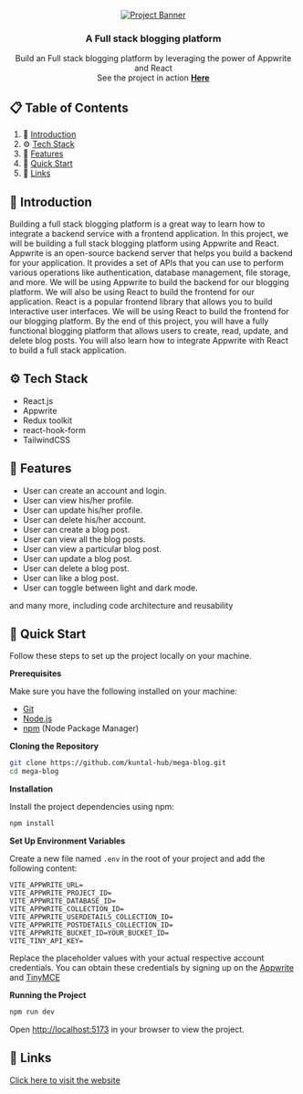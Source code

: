 <div align="center">
  <br />
    <a href="#" >
      <img src="https://portfolio-v2-sigma-eight-85.vercel.app/Screenshot%20(106)-min.png" alt="Project Banner">
    </a>
  <br />

  <h3 align="center">A Full stack blogging platform</h3>

   <div align="center">
    Build an Full stack blogging platform by leveraging the power of Appwrite and React <br>
    See the project in action <a href="https://mega-blog-coral.vercel.app/" target="_blank"><b>Here</b></a>
    </div>
</div>

## 📋 <a name="table">Table of Contents</a>

1. 🤖 [Introduction](#introduction)
2. ⚙️ [Tech Stack](#tech-stack)
3. 🔋 [Features](#features)
4. 🤸 [Quick Start](#quick-start)
5. 🔗 [Links](#links)

## <a name="introduction">🤖 Introduction</a>

Building a full stack blogging platform is a great way to learn how to integrate a backend service with a frontend application. In this project, we will be building a full stack blogging platform using Appwrite and React. Appwrite is an open-source backend server that helps you build a backend for your application. It provides a set of APIs that you can use to perform various operations like authentication, database management, file storage, and more. We will be using Appwrite to build the backend for our blogging platform. We will also be using React to build the frontend for our application. React is a popular frontend library that allows you to build interactive user interfaces. We will be using React to build the frontend for our blogging platform. By the end of this project, you will have a fully functional blogging platform that allows users to create, read, update, and delete blog posts. You will also learn how to integrate Appwrite with React to build a full stack application.

## <a name="tech-stack">⚙️ Tech Stack</a>

- React.js
- Appwrite
- Redux toolkit
- react-hook-form
- TailwindCSS

## <a name="features">🔋 Features</a>

- User can create an account and login.
- User can view his/her profile.
- User can update his/her profile.
- User can delete his/her account.
- User can create a blog post.
- User can view all the blog posts.
- User can view a particular blog post.
- User can update a blog post.
- User can delete a blog post.
- User can like a blog post.
- User can toggle between light and dark mode.

and many more, including code architecture and reusability

## <a name="quick-start">🤸 Quick Start</a>

Follow these steps to set up the project locally on your machine.

**Prerequisites**

Make sure you have the following installed on your machine:

- [Git](https://git-scm.com/)
- [Node.js](https://nodejs.org/en)
- [npm](https://www.npmjs.com/) (Node Package Manager)

**Cloning the Repository**

```bash
git clone https://github.com/kuntal-hub/mega-blog.git
cd mega-blog
```

**Installation**

Install the project dependencies using npm:

```bash
npm install
```

**Set Up Environment Variables**

Create a new file named `.env` in the root of your project and add the following content:

```env
VITE_APPWRITE_URL=
VITE_APPWRITE_PROJECT_ID=
VITE_APPWRITE_DATABASE_ID=
VITE_APPWRITE_COLLECTION_ID=
VITE_APPWRITE_USERDETAILS_COLLECTION_ID=
VITE_APPWRITE_POSTDETAILS_COLLECTION_ID=
VITE_APPWRITE_BUCKET_ID=YOUR_BUCKET_ID=
VITE_TINY_API_KEY=
```

Replace the placeholder values with your actual respective account credentials. You can obtain these credentials by signing up on the [Appwrite](https://appwrite.io/) and [TinyMCE](https://www.tiny.cloud/)

**Running the Project**

```bash
npm run dev
```

Open [http://localhost:5173](http://localhost:5173) in your browser to view the project.

## <a name="links">🔗 Links</a>

[Click here to visit the website](https://blog-app-tawny-psi.vercel.app/)
